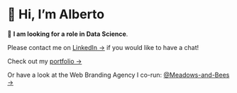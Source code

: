 # 👋 Hi, I’m Alberto

🚀 **I am looking for a role in Data Science**.

Please contact me on [LinkedIn ->](www.linkedin.com/in/albertomontemiglio) if you would like to have a chat!

Check out my [portfolio ->](https://albertomontemiglio.com/)

Or have a look at the Web Branding Agency I co-run: [@Meadows-and-Bees ->](https://github.com/Meadows-and-Bees)
